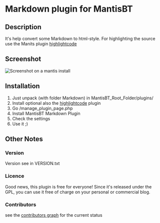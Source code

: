 # Markdown plugin for MantisBT

## Description
It's help convert some Markdown to html-style.
For highlighting the source use the Manits plugin [highlightcode](https://github.com/mantisbt-plugins/highlightcode)

## Screenshot
![Screenshot on a mantis install](https://raw.github.com/bueltge/Markdown-for-MantisBT/master/screenshot-1.png)


## Installation
 1. Just unpack (with folder Markdown) in MantisBT_Root_Folder/plugins/
 2. Install optional also the [highlightcode](https://github.com/mantisbt-plugins/highlightcode) plugin
 3. Go /manage_plugin_page.php
 4. Install MantisBT Markdown Plugin
 5. Check the settings
 6. Use it ;)

## Other Notes
### Version
Version see in VERSION.txt

### Licence
Good news, this plugin is free for everyone! Since it's released under the GPL, you can use it free of charge on your personal or commercial blog.

### Contributors
see the [contributors graph](https://github.com/bueltge/Markdown-for-MantisBT/graphs/contributors) for the current status